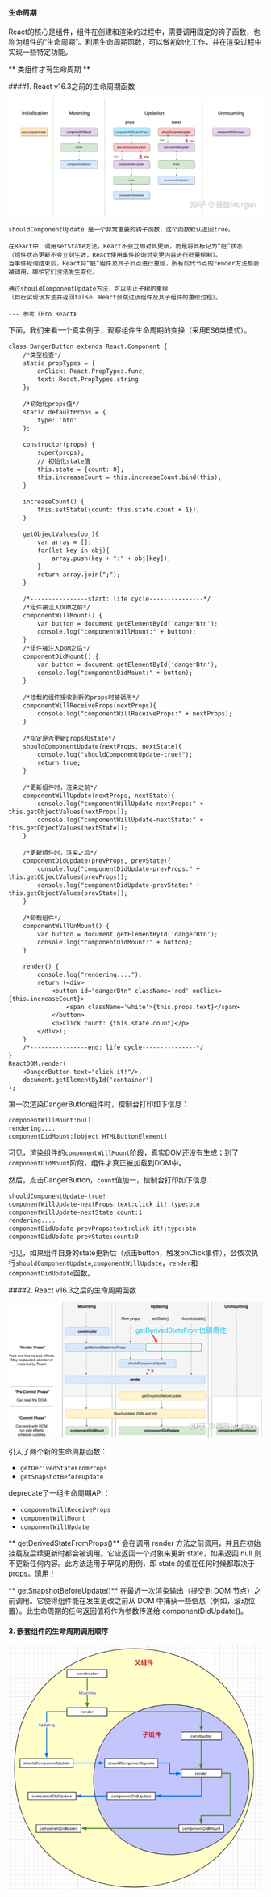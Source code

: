 #### 生命周期

React的核心是组件，组件在创建和渲染的过程中，需要调用固定的钩子函数，也称为组件的“生命周期”。利用生命周期函数，可以做初始化工作，并在渲染过程中实现一些特定功能。

** 类组件才有生命周期 **

####1. React v16.3之前的生命周期函数

![](/assets/react-lifecycle-old.png)

```
shouldComponentUpdate 是一个非常重要的钩子函数，这个函数默认返回true。

在React中，调用setState方法，React不会立即对其更新，而是将其标记为“脏”状态
（组件状态更新不会立刻生效，React使用事件轮询对变更内容进行批量绘制）。
当事件轮询结束后，React将“脏”组件及其子节点进行重绘，所有后代节点的render方法都会被调用，哪怕它们没法发生变化。

通过shouldComponentUpdate方法，可以阻止子树的重绘
（自行实现该方法并返回false，React会跳过该组件及其子组件的重绘过程）。

--- 参考《Pro React》
```
下面，我们来看一个真实例子，观察组件生命周期的变换（采用ES6类模式）。

```
class DangerButton extends React.Component {
    /*类型检查*/
    static propTypes = {
        onClick: React.PropTypes.func,
        text: React.PropTypes.string
    };

    /*初始化props值*/
    static defaultProps = {
        type: 'btn'
    };

    constructor(props) {
        super(props);
        // 初始化state值
        this.state = {count: 0};
        this.increaseCount = this.increaseCount.bind(this);
    }

    increaseCount() {
        this.setState({count: this.state.count + 1});
    }

    getObjectValues(obj){
        var array = [];
        for(let key in obj){
            array.push(key + ":" + obj[key]);
        }
        return array.join(";");
    }

    /*----------------start: life cycle---------------*/
    /*组件被注入DOM之前*/
    componentWillMount() {
        var button = document.getElementById('dangerBtn');
        console.log("componentWillMount:" + button);
    }
    /*组件被注入DOM之后*/
    componentDidMount() {
        var button = document.getElementById('dangerBtn');
        console.log("componentDidMount:" + button);
    }

    /*挂载的组件接收到新的props时被调用*/
    componentWillReceiveProps(nextProps){
        console.log("componentWillReceiveProps:" + nextProps);
    }

    /*指定是否更新props和state*/
    shouldComponentUpdate(nextProps, nextState){
        console.log("shouldComponentUpdate-true!");
        return true;
    }

    /*更新组件时，渲染之前*/
    componentWillUpdate(nextProps, nextState){
        console.log("componentWillUpdate-nextProps:" + this.getObjectValues(nextProps));
        console.log("componentWillUpdate-nextState:" + this.getObjectValues(nextState));
    }

    /*更新组件时，渲染之后*/
    componentDidUpdate(prevProps, prevState){
        console.log("componentDidUpdate-prevProps:" + this.getObjectValues(prevProps));
        console.log("componentDidUpdate-prevState:" + this.getObjectValues(prevState));
    }

    /*卸载组件*/
    componentWillUnMount() {
        var button = document.getElementById('dangerBtn');
        console.log("componentDidMount:" + button);
    }

    render() {
        console.log("rendering....");
        return (<div>
            <button id="dangerBtn" className='red' onClick={this.increaseCount}>
                <span className='white'>{this.props.text}</span>
            </button>
            <p>Click count: {this.state.count}</p>
        </div>);
    }
    /*----------------end: life cycle---------------*/
}
ReactDOM.render(
    <DangerButton text="click it!"/>,
    document.getElementById('container')
);
```
第一次渲染DangerButton组件时，控制台打印如下信息：
```
componentWillMount:null
rendering....
componentDidMount:[object HTMLButtonElement]
```
可见，渲染组件的```componentWillMount```阶段，真实DOM还没有生成；到了```componentDidMount```阶段，组件才真正被加载到DOM中。

然后，点击DangerButton，```count```值加一，控制台打印如下信息：
```
shouldComponentUpdate-true!
componentWillUpdate-nextProps:text:click it!;type:btn
componentWillUpdate-nextState:count:1
rendering....
componentDidUpdate-prevProps:text:click it!;type:btn
componentDidUpdate-prevState:count:0
```
可见，如果组件自身的state更新后（点击button，触发onClick事件），会依次执行```shouldComponentUpdate```,```componentWillUpdate```，```render```和```componentDidUpdate```函数。

####2. React v16.3之后的生命周期函数

![](/assets/react-lifecycle-new.png)

引入了两个新的生命周期函数：
* `getDerivedStateFromProps`
* `getSnapshotBeforeUpdate`

deprecate了一组生命周期API：
* `componentWillReceiveProps`
* `componentWillMount`
* `componentWillUpdate`


** getDerivedStateFromProps()** 会在调用 render 方法之前调用，并且在初始挂载及后续更新时都会被调用。它应返回一个对象来更新 state，如果返回 null 则不更新任何内容。此方法适用于罕见的用例，即 state 的值在任何时候都取决于 props。慎用！

** getSnapshotBeforeUpdate()** 在最近一次渲染输出（提交到 DOM 节点）之前调用。它使得组件能在发生更改之前从 DOM 中捕获一些信息（例如，滚动位置）。此生命周期的任何返回值将作为参数传递给 componentDidUpdate()。

#### 3. 嵌套组件的生命周期调用顺序

![](/assets/components-lifecycle.png)